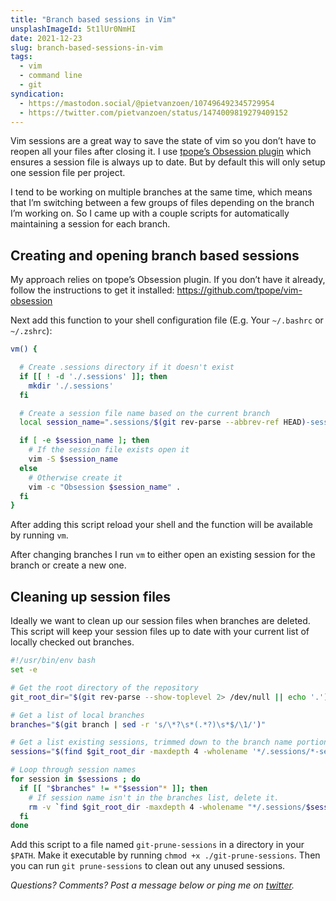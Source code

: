 ```yaml
---
title: "Branch based sessions in Vim"
unsplashImageId: 5t1lUr0NmHI
date: 2021-12-23
slug: branch-based-sessions-in-vim
tags:
  - vim
  - command line
  - git
syndication:
  - https://mastodon.social/@pietvanzoen/107496492345729954
  - https://twitter.com/pietvanzoen/status/1474009819279409152
---
```


Vim sessions are a great way to save the state of vim so you don’t have to reopen all your files after closing it. I use [tpope’s Obsession plugin](https://github.com/tpope/vim-obsession) which ensures a session file is always up to date. But by default this will only setup one session file per project.

I tend to be working on multiple branches at the same time, which means that I’m switching between a few groups of files depending on the branch I’m working on. So I came up with a couple scripts for automatically maintaining a session for each branch.

## Creating and opening branch based sessions

My approach relies on tpope’s Obsession plugin. If you don’t have it already, follow the instructions to get it installed: <https://github.com/tpope/vim-obsession>

Next add this function to your shell configuration file (E.g. Your `~/.bashrc` or `~/.zshrc`):

```bash
vm() {

  # Create .sessions directory if it doesn't exist
  if [[ ! -d './.sessions' ]]; then
    mkdir './.sessions'
  fi

  # Create a session file name based on the current branch
  local session_name=".sessions/$(git rev-parse --abbrev-ref HEAD)-session.vim"

  if [ -e $session_name ]; then
    # If the session file exists open it
    vim -S $session_name
  else
    # Otherwise create it
    vim -c "Obsession $session_name" .
  fi
}
```

After adding this script reload your shell and the function will be available by running `vm`.

After changing branches I run `vm` to either open an existing session for the branch or create a new one.

## Cleaning up session files

Ideally we want to clean up our session files when branches are deleted. This script will keep your session files up to date with your current list of locally checked out branches.

```bash
#!/usr/bin/env bash
set -e

# Get the root directory of the repository
git_root_dir="$(git rev-parse --show-toplevel 2> /dev/null || echo '.')"

# Get a list of local branches
branches="$(git branch | sed -r 's/\*?\s*(.*?)\s*$/\1/')"

# Get a list existing sessions, trimmed down to the branch name portion of the filename. (This line handles sessions in directories up to 4 levels deep).
sessions="$(find $git_root_dir -maxdepth 4 -wholename '*/.sessions/*-session.vim' | sed 's/.*\.sessions\/\(.*\)-session\.vim/\1/' | sort | uniq)"

# Loop through session names
for session in $sessions ; do
  if [[ "$branches" != *"$session"* ]]; then
    # If session name isn't in the branches list, delete it.
    rm -v `find $git_root_dir -maxdepth 4 -wholename "*/.sessions/$session-session.vim"`
  fi
done
```

Add this script to a file named `git-prune-sessions` in a directory in your `$PATH`. Make it executable by running `chmod +x ./git-prune-sessions`. Then you can run `git prune-sessions` to clean out any unused sessions.

_Questions? Comments? Post a message below or ping me on [twitter](https://twitter.com/pietvanzoen)._
